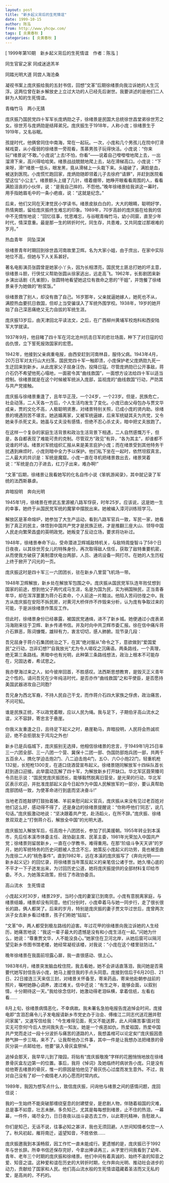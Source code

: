 ```yaml
---
layout: post
title: "新乡起义背后的生死情谊"
date: 1999-10-15
author: 陈泓
from: http://www.yhcqw.com/
tags: [ 炎黄春秋 ]
categories: [ 炎黄春秋 ]
---
```



[ 1999年第10期　新乡起义背后的生死情谊　作者：陈泓 ]

同生官宦之家 同成迷途羔羊

同踏光明大道 同尝人海沧桑


凝视书案上庞庆振给我的五封书信，回想“文革”后期徐绪景向我泣诉她的人生沉浮。这两位曾在新乡解放史上立过大功的人已经先后谢世。我要讲述的是他们二人鲜为人知的生死情谊。

青梅竹马　两小无猜


庞庆振乃国民党四十军军长庞炳勋之子，徐绪景是民国大总统徐世昌堂弟徐世芳之女。徐世芳与庞炳勋是结拜弟兄。庞庆振生于1918年，人称小庞；徐绪景生于1919年，又名谷眠。


孩提时代，他俩曾同住中南海，常在一起玩。一次，小庞和几个男孩儿在院中打滑梯戏耍，从小瘦弱的徐绪景一旁观看，羡慕男孩子玩得快活。小庞说：“你来玩!”绪景说“不敢。”小庞说“上去!不怕，你看”——说着自己噔噔噔地爬上去，一出溜滑下来，高兴得哈哈笑。绪景战战兢兢地爬上去，站在滑梯高口。小庞说：“下来呀，滑!”绪景一低头，眼发黑，竟从滑梯上一头栽下来。头磕破了，满脸是血，被送到医院。小庞慌忙跑回家，庞炳勋随即领着儿子去徐府“请罪”，并赶到医院看望这位“小公主”。绪景额头上缝了几针，缠着绷带，她睁开眼看看周围的人，看看满脸沮丧的小伙伴，说：“是我自己摔的，不怨他。”晚年徐绪景给我讲这一幕时，用手指她眉毛中的一条小疤痕，说：“这就是纪念。”


后来，他们又同在天津觉民小学读书。绪景皮肤白白的，大大的眼睛，聪明好学，热情爽朗，留给庞庆振终生难忘的印象。1989年，70岁高龄的庞庆振在给我的信中不无惆怅地说：“回忆往事，忧思难忘，与谷眠青梅竹马，幼小同窗，直至少年时代，情深意重。最是那一生的转折时代，同生存，共患难，又共同度过那艰难的岁月。”

热血青年　同坠深渊

徐绪景青年时期回到徐世昌河南故里卫辉。名为大家小姐，由于庶出，在家中实际地位不高，但她与下人关系甚好。


著名电影演员张圆曾是她家小丫头，因为长相漂亮，国民党土匪总打她的坏主意，徐绪景斗胆，行侠仗义帮助张圆从徐家逃出，远走高飞。1962年，长影剧团来新乡演出话剧《孔雀胆》，张圆特地看望她这位有救命之恩的“干姐”，并饱餐了徐绪景亲手为她做的“粉浆饭。”


徐绪景救了别人，却没有救了自己。16岁那年，父亲就逼她嫁人，她死也不从，满腔热血要抗日救国，但却上当受骗误入了军统外围学校。1938年，19岁的她开始了自己深恶痛绝又无力自拔的军统生涯。

庞庆振13岁后，由天津回北平读法文，之后，在广西柳州黄埔军校炮科和西安陆军大学就读。

1937年9月，他目睹了四十军在河北沧州抗击日军的悲壮场面，种下了对日寇的切齿仇恨，立下誓死报效国家的宏愿。


1942年，他接到父亲病重电报，由西安赶到河南林县，服侍父病。1943年4月，20万日军对太行山大扫荡，国民党四十军一触即溃，小庞保护老父庞炳勋九死一生迂回来到新乡。从此庞家父子屈身汪伪，投降日寇。尽管庞炳勋已公开事敌，蒋介石仍不希望他死心塌地，一面密令其“曲线救国”，一面想方设法给四十军以适当控制。徐绪景就是在这个时候被军统派入庞部，监视庞的“曲线救国”行动，严防其与共产党接触。


庞庆振与徐绪景重逢了，且年华正茂，一个24岁，一个23岁。但是，民族危亡，社会动荡，二人天各一方后，个人生活均发生了变化。小庞已由父母包办与贾文华成亲，贾的文化不高，人极聪明贤惠，对绪景特别关照，已成小庞的贤内助。徐绪景的境遇则苦不堪言。她逃婚离家，又被军统逼嫁，后来军统疑其夫为共党，又令她亲手杀死丈夫。她虽与丈夫没有感情，但绝不忍心杀丈夫，暗中把丈夫放跑了。


在这样一个复杂的家庭生活背景和政治生活背景下相遇，二人自然感慨万千，但是，各自都表现了难能可贵的克制。尽管双方“政见”有异，“各为其主”，却谁都不说谁的坏话。绪景对军统组织汇报从来是美言庇护小庞；而在绪景受到其他特务干扰遇到麻烦时，小庞则暗中全力予以保护。他们私下坐在一起时，依然坦叙真言。二人最大的共识是：军统是魔窟。小庞一直在寻机把绪景救出去，绪景哭着说：“军统是白刀子进去，红刀子出来，难办啊!”

“文革”后期，徐绪景让我看她写的化名自传小说《笨帆游闻录》，其中就记录了军统的法西斯暴虐。

弃暗投明　奔向光明

1945年1月，徐绪景在修武五里源被八路军俘获，时年25岁。应该说，这是她一生的幸事，她终于从国民党军统的魔掌中摆脱出来。她被编入漳河训练班学习。


解放区是革命熔炉，她参加了大生产运动，看到八路军官兵一致，军民一家，她看到了真正的民主，体悟到中国共产党才是民族正统，才是推翻三座大山、领导中国人民走向繁荣昌盛的英明政党。她叛变了反动立场，要求将功补过。


1948年，徐绪景奉命下山，受命潜进卫辉城敌特机关，与敌特周旋智斗了58个日日夜夜，以其徐世芳女儿的特殊身份，再次取得敌人信任，获取了敌特重要机密，从而使我方破获了美制潜伏电台两部，人员、通讯设备一网打尽。在她的人生历程上终于掀开了闪光的一页。

庞庆振这时是四十军三一六团团长，驻在新乡八里营飞机场一带。


1948年卫辉解放，新乡处在解放军包围之中。庞庆振从国民党军队连年败仗想到国家的前途，想到他父子两代戎马生涯，名是为国为民，实为祸国殃民，正当青春年华，却在浑浑噩噩为蒋介石卖命，个人前途一片黯淡。他陷入苦闷彷徨之中。我方从庞庆振在安阳不拆民房，对黄河大桥佯炸不炸毁来分析，认为庞有争取过来的可能，于是派徐绪景作策反工作。


但此时，徐绪景身份已经暴露，被国民党通缉，进不了新乡城。她便通过小庞表弟冯海刚来往于卫辉、新乡传递书信。并及时向中共卫辉市委汇报。徐在信中痛斥蒋介石罪恶，陈词慷慨，雄辩有力，衷言切切，感人肺腑。现节录几段：


吾兄屈身于蒋介石集团统治之下，在其“绝对服从”命令之下，意欲做到“爱国爱民”之行动，岂非幻想?“自我放光”尤为令人嗟叹之沉痛语。两条路线，一个真理，绝无第三条路线。黑暗中也有光明，此种第三条路线想法，政治上根本不可能存在，兄固达者，希试思之。


我亦孽海过来之人，如今彼岸回首，不胜感叹。法西斯思想教育，是毁灭正义青年之个性的。请问吾兄在少年纯洁时代，是否亦作“曲线救国”之和平使臣，是否愿持美国武器进攻自己同胞?

吾兄身为西北军裔，不持人民自己干戈，而作蒋介石四大家族之俘虏，政治痛苦，不问可知。

谁是民族正统，不以政党着眼，应以人民为绳。我与足下，子期伯牙高山流水之谊，义不容辞，寄忠言于悬崖。

你我义友重逢之日，且待足下起义之时，悬崖勒马，弃暗投明，人民将会热诚欢迎，绝不会拒朋友于鸿沟之外也!


新乡已是兵临城下，庞庆振别无选择，他相信徐绪景的忠言，于1949年1月25日率三一六团全部、三一八团一个营、冀保十二团一部、伪国防部炮兵团一部，共两千五百余人，携化学迫击炮2门、八二迫击炮4门，五○、六○小炮22门，轻重机枪132挺，长短枪1300支，在道口烧酒营宣布起义。徐绪景随同解放军十四纵队首长赶到道口迎接。此举震动瓦解了四十军，为解放新乡打开缺口。华北军区聂荣臻司令员批示说：“国民党庞庆振团长，能够毅然脱离旧营垒，是光荣的行动，华北军区表示欢迎，并批准庞部起义自今日起作为中国人民解放军的一部分，要认真帮助庞部团结一致，为使革命进行到底而坚决奋斗!”


当地老百姓敲锣打鼓抬着猪、羊前来慰问起义官兵，庞庆振从来没有见过老百姓对他们这么好，感动得不得了，还是身边的徐绪景提醒说：“你称呼他们‘同志’，说几句话。”庞庆振激动地说：“坚决跟着共产党，赴汤蹈火，在所不辞。”庞庆振、徐绪景双双走上“打倒蒋介石，解放全中国”的光明大道。


庞庆振加入解放军后，任高炮十八团团长，参加了抗美援朝。1955年转业到本溪市，先后任本溪市体委主任、政协副主席、民革主委，1981年光荣加入中国共产党；徐绪景则留居新乡，一直在小学教书，难得重用。在那“阶级斗争天天讲”的岁月，她的军统特务的历史问题被人念念不忘，她策反小庞起义的功劳，竟也被歪曲为庞徐二人的“桃色事件”。直到1982年，远在本溪的庞庆振写了《奔向光明——新乡起义记》的回忆录，将徐绪景当年策反起义的亲笔信公诸于世。她久埋心底的不平才一下子迸发出来，为讨回历史公道，她将庞庆振提供的全部材料复印给市委。不久，为她落实政策，担任了市政协委员。

高山流水　生死情谊


小庞起义时30岁，绪景29岁。当时小庞的妻室已到南京。小庞有意脱离家庭，与绪景结婚，绪景却没有同意。他们分别时，小庞牵着马与她一同步行，走了很长很长的路，俩人都哭了。后来的岁月，特别是庞庆振的妻子贾文华过世后，庞曾两次派子女去新乡看过绪景，孩子们称她“姑姑”。


“文革”中，两人都受到极左路线的迫害。年过花甲的徐绪景向我泣诉她的人生经历，她痛苦地说：“我这一辈子最大的遗憾是没有和小庞生活在一起。”问她为什么，她说：“尊重贾文华，人不能没良心。”她家住在卫河北岸，从她后窗可以隔河望见新乡市图书馆老楼，她经常凝视该楼，对我说：“小庞在这个楼里驻防过。”

晚年徐绪景在我面前坦露心扉，我一直很感动、很上心。


1983年6月，绪景突发脑血栓住院，我去看她，她不会讲话直落泪，我问她是否需要代她写封信告诉小庞，她马上握住我的手点头同意。庞接到信后于6月20日、21日、22日接连三天来信三封，对绪景关怀备至，寄来药品，寄来他赴朝参战前的照片，嘱咐她静心调养，渡过难关。信中还说：“有生之年，能够会面，以叙别情，十分期待这一天。”我给徐念信时，她激动得老泪纵横，拿着信纸，左看右看……


8月上旬，徐绪景病情恶化，不幸病故。我未署名急拍电报告庞追悼会时间，庞接电即“含泪忍痛令儿子发电报请新乡市党史办于治会、傅维江二同志代送花圈并慰问家属”，又速写信给我：“今生难得见面，死又不能送葬，此人间痛苦事!面对现实无可奈何!今后人世间我失去一知友。她是一个疾恶如仇，热爱祖国，热爱中国共产党而走过一段十分波折与痛苦的道路的人，我想盖棺可以论定矣!”庞庆振因患肺气肿一步三喘，来不了。让我帮他办三件事，其中一件是让我想办法把绪景的骨灰分装一点邮给他，他要“装入骨灰盒祭悼。”


追悼会那天，我早早儿到了陵园，将贴有“庞庆振敬挽”字样的花圈悄悄地放在徐绪景骨灰盒左边第一的位置。事后，我将《悼词》及她临终时病状告小庞。只是没有给他寄去绪景的骨灰，惟一的原因是怕他见了骨灰伤心过度而发生意外。不过，我对自己没有了却一个痴情老人的心愿而时常内疚。

1989年，我因为想写点什么，致信庞庆振，问询他与绪景之间的感情问题，庞回信说：


我的一生始终不能突破那缠绕窒息的封建壁垒，是悲剧人物，伴随着祖国的灾难，总是事不如意，壮志未酬，多负知己，尤其是每每想到绪景，止不住的热泪，一幕幕，一件件，竭尽全力，日日夜夜以战斗姿态去工作，以此寄托精神，告慰故人。

你们是知己，无话不说，往事必知之甚详，我也无须回避。人世间知情者仅您一人了。秋风初起，雁将南迁，遥望知音，不胜依依……


庞庆振邀我到本溪畅叙，因工作忙一直未能成行。更遗憾的是，庞庆振已于1992年与世长辞。所幸书信还保存完好，今拿出捧读再三，从字里行间我看到了幼年、青年、老年三个时期的庞庆振和徐绪景。他们中间有着真诚的、始终不渝的知音之爱、知音之谊。这种爱和谊在历史的大转折时期，化作奔向光明、推动社会进步的动力，贡献给了国家和人民。他们高山流水般的生死情谊蕴藏着圣洁而又无私的爱，是高尚的，不朽的。



